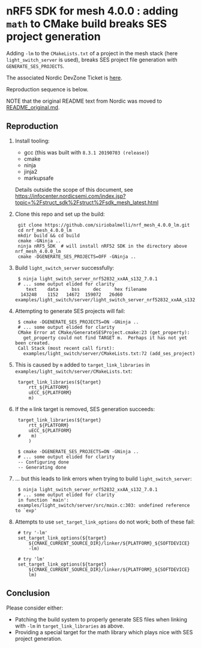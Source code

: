 # nRF5 SDK for mesh 4.0.0 : adding `math` to CMake build breaks SES project generation

Adding `-lm` to the `CMakeLists.txt` of a project in the mesh stack 
(here `light_switch_server` is used), breaks SES project file generation
with `GENERATE_SES_PROJECTS`.

The associated Nordic DevZone Ticket is [here](https://devzone.nordicsemi.com/f/nordic-q-a/53500/adding-math-library-with--lm-to-cmake-build-of-nrf-mesh-breaks-ses-project-generation/217130).

Reproduction sequence is below.

NOTE that the original README text from Nordic was moved to
[README_original.md](./README_original.md).

## Reproduction

1. Install tooling:

    - gcc (this was built with `8.3.1 20190703 (release)`)
    - cmake
    - ninja
    - jinja2
    - markupsafe

    Details outside the scope of this document, see
    https://infocenter.nordicsemi.com/index.jsp?topic=%2Fstruct_sdk%2Fstruct%2Fsdk_mesh_latest.html

1. Clone this repo and set up the build:

        git clone https://github.com/siriobalmelli/nrf_mesh_4.0.0_lm.git
        cd nrf_mesh_4.0.0_lm
        mkdir build && cd build
        cmake -GNinja ..
        ninja nRF5_SDK  # will install nRF52 SDK in the directory above nrf_mesh_4.0.0_lm
        cmake -DGENERATE_SES_PROJECTS=OFF -GNinja ..

1. Build `light_switch_server` successfully:

        $ ninja light_switch_server_nrf52832_xxAA_s132_7.0.1
        # ... some output elided for clarity
           text    data     bss     dec     hex filename
         143248    1152   14672  159072   26d60 examples/light_switch/server/light_switch_server_nrf52832_xxAA_s132_7.0.1.elf

1. Attempting to generate SES projects will fail:

        $ cmake -DGENERATE_SES_PROJECTS=ON -GNinja ..
        # ... some output elided for clarity
        CMake Error at CMake/GenerateSESProject.cmake:23 (get_property):
          get_property could not find TARGET m.  Perhaps it has not yet been created.
        Call Stack (most recent call first):
          examples/light_switch/server/CMakeLists.txt:72 (add_ses_project)

1. This is caused by `m` added to `target_link_libraries`
in `examples/light_switch/server/CMakeLists.txt`:

        target_link_libraries(${target}
            rtt_${PLATFORM}
            uECC_${PLATFORM}
            m)

1. If the `m` link target is removed, SES generation succeeds:

        target_link_libraries(${target}
            rtt_${PLATFORM}
            uECC_${PLATFORM}
        #    m)
            )

        $ cmake -DGENERATE_SES_PROJECTS=ON -GNinja ..
        # ... some output elided for clarity
        -- Configuring done
        -- Generating done

1. ... but this leads to link errors when trying to build `light_switch_server`:

        $ ninja light_switch_server_nrf52832_xxAA_s132_7.0.1
        # ... some output elided for clarity
        in function `main':
        examples/light_switch/server/src/main.c:303: undefined reference to `exp'

1. Attempts to use `set_target_link_options` do not work; both of these fail:

        # try '-lm'
        set_target_link_options(${target}
            ${CMAKE_CURRENT_SOURCE_DIR}/linker/${PLATFORM}_${SOFTDEVICE}
            -lm)

        # try 'lm'
        set_target_link_options(${target}
            ${CMAKE_CURRENT_SOURCE_DIR}/linker/${PLATFORM}_${SOFTDEVICE}
            lm)

## Conclusion

Please consider either:

- Patching the build system to properly generate SES files when linking with `-lm`
    in `target_link_libraries` as above.
- Providing a special target for the math library which plays nice with SES
    project generation.
